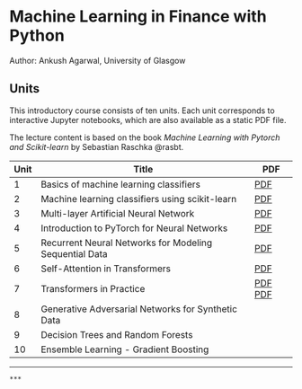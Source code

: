 # Machine Learning in Finance with Python 

Author: Ankush Agarwal, University of Glasgow

## Units

This introductory course consists of ten units. Each unit corresponds to interactive Jupyter notebooks, which are also available as a static PDF file. 

The lecture content is based on the book *Machine Learning with Pytorch and Scikit-learn* by Sebastian Raschka @rasbt.

| Unit | Title | PDF |
|------|-------|-----|
| 1    | Basics of machine learning classifiers | [PDF](./lecture1/lecture1.pdf)|
| 2    | Machine learning classifiers using scikit-learn | [PDF](./lecture2/lecture2.pdf)|
| 3    | Multi-layer Artificial Neural Network | [PDF](./lecture3/lecture3.pdf)|
| 4    | Introduction to PyTorch for Neural Networks | [PDF](./lecture4/lecture4.pdf)|
| 5    | Recurrent Neural Networks for Modeling Sequential Data | [PDF](./lecture5/lecture5.pdf)|
| 6    | Self-Attention in Transformers | [PDF](./lecture6/lecture6-self-attention.pdf)|
| 7    | Transformers in Practice |[PDF](./lecture7/lecture7-part-1.pdf) [PDF](./lecture7/lecture7-part-2.pdf) |
| 8    | Generative Adversarial Networks for Synthetic Data  | |
| 9    | Decision Trees and Random Forests | |
| 10   | Ensemble Learning - Gradient Boosting | |
***

```
***
